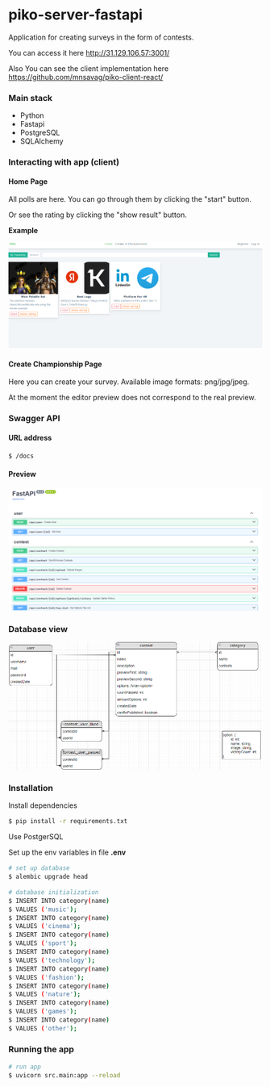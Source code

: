 # piko-server-fastapi

Application for creating surveys in the form of contests.

You can access it here http://31.129.106.57:3001/

Also You can see the client implementation here https://github.com/mnsavag/piko-client-react/

### Main stack

- Python
- Fastapi
- PostgreSQL
- SQLAlchemy
  
### Interacting with app (client)

#### Home Page

All polls are here. You can go through them by clicking the "start" button.

Or see the rating by clicking the "show result" button.

**Example**

![alt text](https://github.com/mnsavag/piko-server-fastapi/blob/master/site-home-page.png?raw=true)

#### Create Championship Page

Here you can create your survey. Available image formats: png/jpg/jpeg.

At the moment the editor preview does not correspond to the real preview.
​
### Swagger API

#### URL address

```bash
$ /docs
```

#### Preview

![alt text](https://github.com/mnsavag/piko-server-fastapi/blob/master/api-preview.png?raw=true)

### Database view

![alt text](https://github.com/mnsavag/piko-server-fastapi/blob/master/piko-db.png?raw=true)

### Installation

Install dependencies

```bash
$ pip install -r requirements.txt
```
Use PostgerSQL

Set up the env variables in file **.env**

```bash
# set up database
$ alembic upgrade head
```

```bash
# database initialization
$ INSERT INTO category(name)
$ VALUES ('music');
$ INSERT INTO category(name)
$ VALUES ('cinema');
$ INSERT INTO category(name)
$ VALUES ('sport');
$ INSERT INTO category(name)
$ VALUES ('technology');
$ INSERT INTO category(name)
$ VALUES ('fashion');
$ INSERT INTO category(name)
$ VALUES ('nature');
$ INSERT INTO category(name)
$ VALUES ('games');
$ INSERT INTO category(name)
$ VALUES ('other');
```

### Running the app

```bash
# run app
$ uvicorn src.main:app --reload
```
